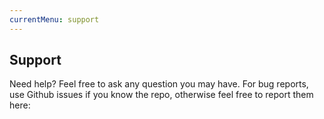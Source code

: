 ```yaml
---
currentMenu: support
---
```


## Support

Need help? Feel free to ask any question you may have. For bug reports, use Github issues if you know the repo, otherwise feel free to report them here:

<graphjs-forum access="public" min-width="100%"></graphjs-forum>
